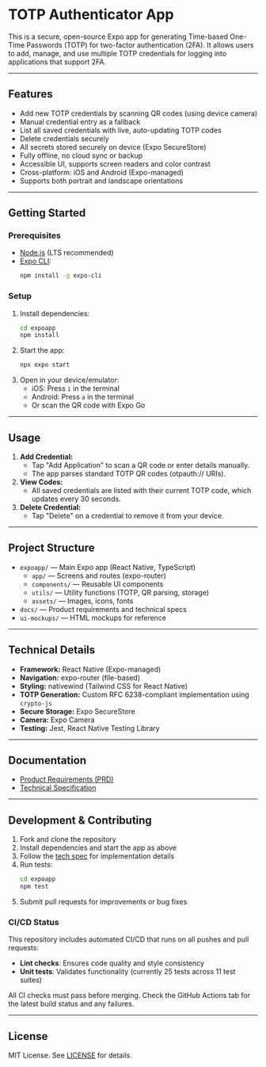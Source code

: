 
# TOTP Authenticator App

This is a secure, open-source Expo app for generating Time-based One-Time Passwords (TOTP) for two-factor authentication (2FA). It allows users to add, manage, and use multiple TOTP credentials for logging into applications that support 2FA.

---

## Features

- Add new TOTP credentials by scanning QR codes (using device camera)
- Manual credential entry as a fallback
- List all saved credentials with live, auto-updating TOTP codes
- Delete credentials securely
- All secrets stored securely on device (Expo SecureStore)
- Fully offline, no cloud sync or backup
- Accessible UI, supports screen readers and color contrast
- Cross-platform: iOS and Android (Expo-managed)
- Supports both portrait and landscape orientations

---

## Getting Started

### Prerequisites
- [Node.js](https://nodejs.org/) (LTS recommended)
- [Expo CLI](https://docs.expo.dev/get-started/installation/):
  ```bash
  npm install -g expo-cli
  ```

### Setup
1. Install dependencies:
	```bash
	cd expoapp
	npm install
	```
2. Start the app:
	```bash
	npx expo start
	```
3. Open in your device/emulator:
	- iOS: Press `i` in the terminal
	- Android: Press `a` in the terminal
	- Or scan the QR code with Expo Go

---

## Usage

1. **Add Credential:**
	- Tap "Add Application" to scan a QR code or enter details manually.
	- The app parses standard TOTP QR codes (otpauth:// URIs).
2. **View Codes:**
	- All saved credentials are listed with their current TOTP code, which updates every 30 seconds.
3. **Delete Credential:**
	- Tap "Delete" on a credential to remove it from your device.

---

## Project Structure

- `expoapp/` — Main Expo app (React Native, TypeScript)
  - `app/` — Screens and routes (expo-router)
  - `components/` — Reusable UI components
  - `utils/` — Utility functions (TOTP, QR parsing, storage)
  - `assets/` — Images, icons, fonts
- `docs/` — Product requirements and technical specs
- `ui-mockups/` — HTML mockups for reference

---

## Technical Details

- **Framework:** React Native (Expo-managed)
- **Navigation:** expo-router (file-based)
- **Styling:** nativewind (Tailwind CSS for React Native)
- **TOTP Generation:** Custom RFC 6238-compliant implementation using `crypto-js`
- **Secure Storage:** Expo SecureStore
- **Camera:** Expo Camera
- **Testing:** Jest, React Native Testing Library

---

## Documentation

- [Product Requirements (PRD)](docs/totp-authenticator-prd.md)
- [Technical Specification](docs/totp-authenticator-techspec.md)

---

## Development & Contributing

1. Fork and clone the repository
2. Install dependencies and start the app as above
3. Follow the [tech spec](docs/totp-authenticator-techspec.md) for implementation details
4. Run tests:
	```bash
	cd expoapp
	npm test
	```
5. Submit pull requests for improvements or bug fixes

### CI/CD Status

This repository includes automated CI/CD that runs on all pushes and pull requests:

- **Lint checks**: Ensures code quality and style consistency
- **Unit tests**: Validates functionality (currently 25 tests across 11 test suites)

All CI checks must pass before merging. Check the GitHub Actions tab for the latest build status and any failures.

---

## License

MIT License. See [LICENSE](LICENSE) for details.
